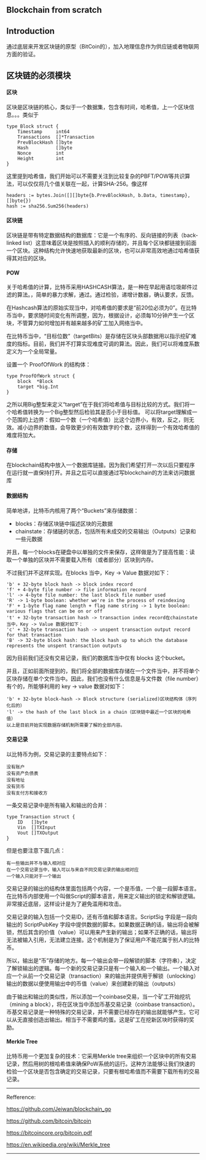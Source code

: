 Blockchain from scratch
---

## Introduction

通过底层来开发区块链的原型（BitCoin的），加入地理信息作为供应链或者物联网方面的验证。

## 区块链的必须模块

#### 区块

区块是区块链的核心，类似于一个数据集，包含有时间，哈希值，上一个区块信息。。。类似于

    type Block struct {
        Timestamp     int64
        Transactions  []*Transaction
        PrevBlockHash []byte
        Hash          []byte
        Nonce         int
        Height        int
    }

这里提到哈希值，我们开始可以不需要关注到比较复杂的PBFT/POW等共识算法，可以仅仅将几个值关联在一起，计算SHA-256。像这样

    headers := bytes.Join([][]byte{b.PrevBlockHash, b.Data, timestamp}, []byte{})
	hash := sha256.Sum256(headers)

#### 区块链
区块链是带有特定数据结构的数据库：它是一个有序的、反向链接的列表（back-linked list）这意味着区块是按照插入的顺利存储的，并且每个区块都链接到前面一个区块。这种结构允许快速地获取最新的区块，也可以非常高效地通过哈希值获得其对应的区块。

#### POW
关于哈希值的计算，比特币采用HASHCASH算法，是一种在早起用语垃圾邮件过滤的算法。，简单的暴力求解，通过。通过检验，递增计数器，确认要求，反馈。

在Hashcash算法的原始实现当中，对哈希值的要求是“前20位必须为0”。在比特币当中，要求随时间变化有所调整，因为，根据设计，必须每10分钟产生一个区块，不管算力如何增加并有越来越多的矿工加入网络当中。

在比特币当中，“目标位数”（targetBits）是存储在区块头部数据用以指示挖矿难度的指标。目前，我们并不打算实现难度可调的算法。因此，我们可以将难度系数定义为一个全局常量。

设置一个 ProofOfWork 的结构体：

    type ProofOfWork struct {
        block  *Block
        target *big.Int
    }

之所以用Big整型来定义“target”在于我们将哈希值与目标比较的方式。我们将一个哈希值转换为一个Big整型然后检验其是否小于目标值。
可以将target理解成一个范围的上边界：假如一个数（一个哈希值）比这个边界小，有效，反之，则无效。减小边界的数值，会导致更少的有效数字的个数，这样得到一个有效哈希值的难度将加大。

#### 存储

在blockchain结构中放入一个数据库链接。因为我们希望打开一次以后只要程序在运行就一直保持打开。并且之后可以直接通过写blockchain的方法来访问数据库


#### 数据结构

简单地讲，比特币内核用了两个“Buckets”来存储数据：

+ blocks：存储区块链中描述区块的元数据
+ chainstate：存储链的状态，包括所有未成交的交易输出（Outputs）记录和一些元数据

并且，每一个blocks在硬盘中以单独的文件来保存，这样做是为了提高性能：读取一个单独的区块并不需要载入所有（或者部分）区块到内存。

不过我们并不这样实现。在blocks 当中，Key -> Value 数据对如下：

    'b' + 32-byte block hash -> block index record
    'f' + 4-byte file number -> file information record
    'l' -> 4-byte file number: the last block file number used
    'R' -> 1-byte boolean: whether we're in the process of reindexing
    'F' + 1-byte flag name length + flag name string -> 1 byte boolean: various flags that can be on or off
    't' + 32-byte transaction hash -> transaction index record在chainstate 
    当中，Key -> Value 数据对如下：
    'c' + 32-byte transaction hash -> unspent transaction output record for that transaction
    'B' -> 32-byte block hash: the block hash up to which the database represents the unspent transaction outputs

因为目前我们还没有交易记录，我们的数据库当中仅有 blocks 这个bucket。

并且，正如前面所提到的，我们将全部的数据库存储在一个文件当中，并不将单个区块存储在单个文件当中。因此，我们也没有什么信息是与文件数（file number）有个的，所能够利用的 key -> value 数据对如下：

    'b' + 32-byte block-hash -> Block structure (serialized)区块结构体（序列化后的）
    'l' -> the hash of the last block in a chain（区块链中最近一个区块的哈希值）
    以上是目前开始实现数据存储机制所需要了解的全部内容。

#### 交易记录

以比特币为例，交易记录的主要特点如下：

    没有账户
    没有资产负债表
    没有地址
    没有货币
    没有支付方和接收方

一条交易记录中是所有输入和输出的合并：

    type Transaction struct {
        ID   []byte
        Vin  []TXInput
        Vout []TXOutput
    }

但是也要注意下面几点：

    有一些输出并不与输入相对应
    在一个交易记录当中，输入可以与来自不同交易记录的输出相对应
    一个输入只能对于一个输出

交易记录的输出的结构体里面包括两个内容，一个是币值，一个是一段脚本语言。在比特币内部使用一个叫做Script的脚本语言，用来定义输出的锁定和解锁逻辑。非常接近底层，这样设计是为了避免滥用和攻击。

交易记录的输入包括一个交易ID，还有币值和脚本语言。ScriptSig 字段是一段向输出的 ScriptPubKey 字段中提供数据的脚本。如果数据正确的话，输出将会被解锁，然后其含的价值（value）可以用来产生新的输出；如果不正确的话，输出将无法被输入引用，无法建立连接。这个机制是为了保证用户不能花属于别人的比特币。

所以，输出是“币”存储的地方。每一个输出会带一段解锁的脚本（字符串），决定了解锁输出的逻辑。每一个新的交易记录只是有一个输入和一个输出。一个输入对应一个从前一个交易记录（transaction）来的输出并提供用于解锁（unlocking）输出的数据以便使用输出中的币值（value）来创建新的输出（outputs）

由于输出和输出的类似性，所以添加一个coinbase交易，当一个矿工开始挖坑（mining a block），将在区块当中添加币基交易记录（coinbase transaction）。币基交易记录是一种特殊的交易记录，并不需要已经存在的输出就能够产生。它可以从无直接创造出输出。相当于不需要鸡的蛋。这是矿工在挖新区块时获得的奖励。


#### Merkle Tree
比特币用一个更加复杂的技术：它采用Merkle tree来组织一个区块中的所有交易记录，然后用树的根哈希值来确保PoW系统的运行。这种方法能够让我们快速的检验一个区块是否包含确定的交易记录，只要有根哈希值而不需要下载所有的交易记录。


 
- - -
Refference: 

https://github.com/Jeiwan/blockchain_go

https://github.com/bitcoin/bitcoin

https://bitcoincore.org/bitcoin.pdf

https://en.wikipedia.org/wiki/Merkle_tree
- - -